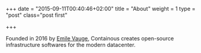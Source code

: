 +++
date = "2015-09-11T00:40:46+02:00"
title = "About"
weight = 1
type = "post"
class="post first"

+++

Founded in 2016 by [Emile Vauge](https://github.com/EmileVauge), Containous creates open-source infrastructure softwares for the modern datacenter.
